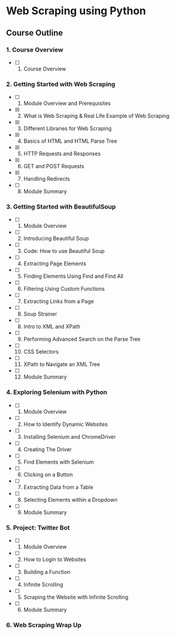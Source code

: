 # Web Scraping using Python
## Course Outline

### 1. Course Overview
- [ ] 1. Course Overview
### 2. Getting Started with Web Scraping
- [ ] 1. Module Overview and Prerequisites
- [x] 2. What is Web Scraping & Real Life Example of Web Scraping
- [x] 3. Different Libraries for Web Scraping 
- [x] 4. Basics of HTML and HTML Parse Tree
- [x] 5. HTTP Requests and Responses
- [x] 6. GET and POST Requests
- [x] 7. Handling Redirects
- [ ] 8. Module Summary
### 3. Getting Started with BeautifulSoup
- [ ] 1. Module Overview
- [ ] 2. Introducing Beautiful Soup
- [ ] 3. Code: How to use Beautiful Soup
- [ ] 4. Extracting Page Elements
- [ ] 5. Finding Elements Using Find and Find All
- [ ] 6. Filtering Using Custom Functions
- [ ] 7. Extracting Links from a Page
- [ ] 8. Soup Strainer
- [ ] 8. Intro to XML and XPath
- [ ] 9. Performing Advanced Search on the Parse Tree
- [ ] 10. CSS Selectors
- [ ] 11. XPath to Navigate an XML Tree
- [ ] 12. Module Summary
### 4. Exploring Selenium with Python
- [ ] 1. Module Overview
- [ ] 2. How to Identify Dynamic Websites
- [ ] 3. Installing Selenium and ChromeDriver
- [ ] 4. Creating The Driver
- [ ] 5. Find Elements with Selenium
- [ ] 6. Clicking on a Button
- [ ] 7. Extracting Data from a Table
- [ ] 8. Selecting Elements within a Dropdown
- [ ] 9. Module Summary
### 5. Project: Twitter Bot
- [ ] 1. Module Overview
- [ ] 2. How to Login to Websites
- [ ] 3. Building a Function
- [ ] 4. Infinite Scrolling
- [ ] 5. Scraping the Website with Infinite Scrolling
- [ ] 6. Module Summary
### 6. Web Scraping Wrap Up
